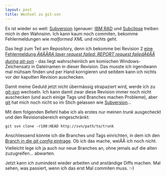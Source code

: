 ```yaml
---
layout: post
title: Wechsel zu git-svn
---
```

Es ist wieder so weit: [Subversion][0] (genauer: [IBM RAD][1] und [Subclipse][2] treiben mich in den Wahnsinn. Ich kann kaum noch commiten, bekomme Fehlermeldungen wie *malformed XML* und nichts geht.

Das liegt zum Teil am Repository, denn ich bekomme bei Revision 2 [eine Fehlermeldung *Ã¢ÂÂRA layer request failed: REPORT request failedÃ¢ÂÂ during git-svn*][3] - das liegt wahrscheinlich am komischen Windows-Zeichensatz in Dateinamen in dieser Revision. Das musste ich irgendwann mal mühsam finden und per Hand korrigieren und seitdem kann ich nichts vor der kaputten Revision auschecken.

Damit meine Geduld jetzt nicht übermässig strapaziert wird, werde ich zu [git-svn][4] wechseln. Ich kann damit zwar diese Revision immer noch nicht auschecken (und auch einige Tags und Branches machen Probleme), aber [git][5] hat mich noch nicht so im Stich gelassen wie [Subversion][0]...

Mit dem folgenden Befehl habe ich als erstes nur meinen *trunk* ausgecheckt und den Revisionsbereich eingeschränkt:

    git svn clone -r100:HEAD http://svn/path/to/trunk

Anschliessend könnte ich die Branches und Tags einrichten, in dem ich den [Branch in die *git config* eintrage][6]. Ob ich das mache, weiÃÂ ich noch nicht. Vielleicht lege ich ja auch nur neue Branches an, ohne jemals auf die alten zuzugreifen... abwarten.

Jetzt kann ich zumindest wieder arbeiten und anständige Diffs machen. Mal sehen, was passiert, wenn ich das erst Mal commiten muss. :-)

[0]: http://subversion.apache.org/
[1]: http://www-01.ibm.com/software/awdtools/developer/application/
[2]: http://www.eclipse.org/subversive/
[3]: http://stackoverflow.com/q/8451480/834
[4]: http://git-scm.com/docs/git-svn
[5]: http://git-svm.com/
[6]: http://stackoverflow.com/q/296975/834
